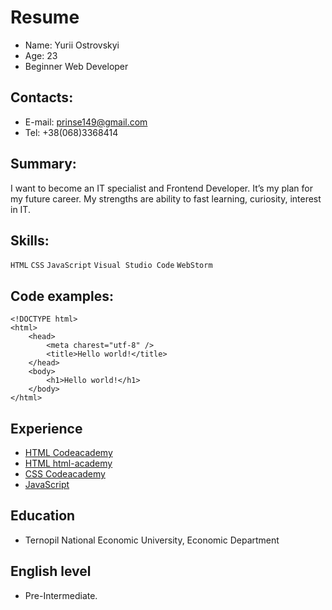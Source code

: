 
# Resume
* Name: Yurii Ostrovskyi
* Age: 23
* Beginner Web Developer

## Contacts:
* E-mail: prinse149@gmail.com
* Tel: +38(068)3368414
## Summary: 
I want to become an IT specialist and Frontend Developer. It’s my plan for my future career. My strengths are ability to fast learning, curiosity, interest in IT.

## Skills:
`HTML` `CSS` `JavaScript` `Visual Studio Code` `WebStorm`

## Code examples:
``` 
<!DOCTYPE html>
<html>
    <head>
        <meta charest="utf-8" />
        <title>Hello world!</title>
    </head>
    <body>
        <h1>Hello world!</h1>
    </body>
</html>
```
## Experience
* [HTML Codeacademy](https://www.codecademy.com/profiles/course9279511174)
* [HTML html-academy](https://htmlacademy.ru/profile/id606055)
* [CSS Codeacademy](https://www.codecademy.com/profiles/course9279511174)
* [JavaScript](https://learn.javascript.ru/)

## Education 
 * Ternopil National Economic University, Economic Department

## English level
 * Pre-Intermediate.

